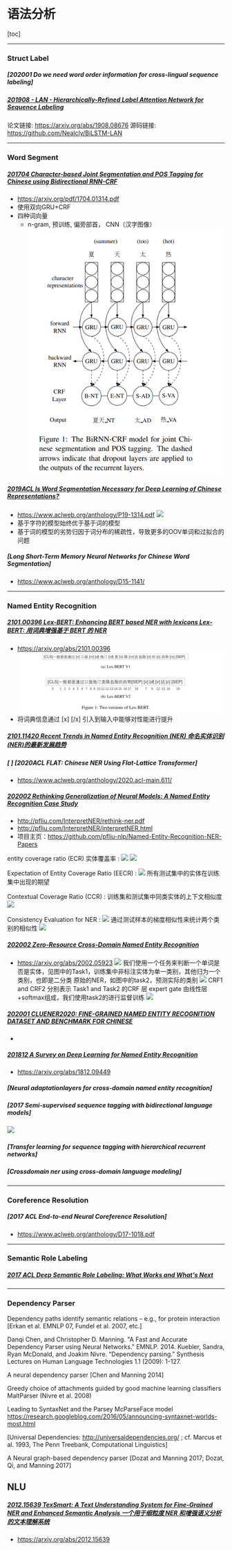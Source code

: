 # 语法分析
[toc]

---
### Struct Label

##### [202001 Do we need word order information for cross-lingual sequence labeling]


##### [201908 - LAN - Hierarchically-Refined Label Attention Network for Sequence Labeling](../resources/notes/d0001/structlabel_201908_Hierarchically_Refined_Label_Attention_Network_for_Sequence_Labeling.md)
论文链接: https://arxiv.org/abs/1908.08676
源码链接: https://github.com/Nealcly/BiLSTM-LAN

---
### Word Segment

##### [201704 Character-based Joint Segmentation and POS Tagging for Chinese using Bidirectional RNN-CRF](../resources/notes/d0001/nlplac_201704_Character_based_Joint_Segmentation_and_POS_Tagging.md)
- https://arxiv.org/pdf/1704.01314.pdf
- 使用双向GRU+CRF
- 四种词向量
  - n-gram, 预训练, 偏旁部首， CNN（汉字图像）
![](../source/images/24203020202430530620.png)

##### [2019ACL Is Word Segmentation Necessary for Deep Learning of Chinese Representations?](../resources/notes/d0001/nlplac_2019_is_word_segmentation_necessary_for_deep_learning_of_chinese_representations.md)
- https://www.aclweb.org/anthology/P19-1314.pdf
![](../resources/images/d0001/411951541020512.png)
- 基于字符的模型始终优于基于词的模型
- 基于词的模型的劣势归因于词分布的稀疏性，导致更多的OOV单词和过拟合的问题

##### [Long Short-Term Memory Neural Networks for Chinese Word Segmentation]
- https://www.aclweb.org/anthology/D15-1141/

---
### Named Entity Recognition

##### [2101.00396 Lex-BERT: Enhancing BERT based NER with lexicons Lex-BERT: 用词典增强基于 BERT 的 NER](../resources/notes/d0001/ner_2101.00396.md)
- https://arxiv.org/abs/2101.00396
![](../source/images/413741202101411704.png)
- 将词典信息通过 [x] [/x] 引入到输入中能够对性能进行提升

##### [2101.11420 Recent Trends in Named Entity Recognition (NER) 命名实体识别(NER)的最新发展趋势](../resources/notes/d0001/ner_2101.11420.md)


##### [ ] [2020ACL FLAT: Chinese NER Using Flat-Lattice Transformer]
- https://www.aclweb.org/anthology/2020.acl-main.611/

##### [202002 Rethinking Generalization of Neural Models: A Named Entity Recognition Case Study](../resources/notes/d0001/ner_202002_Rethinking_Generalization_of_Neural_Models.md)
- http://pfliu.com/InterpretNER/rethink-ner.pdf
- http://pfliu.com/InterpretNER/interpretNER.html
- 项目主页：https://github.com/pfliu-nlp/Named-Entity-Recognition-NER-Papers

entity coverage ratio (ECR)  实体覆盖率
: ![](../resources/images/d0001/05802400920204174009.png)
![](../resources/images/d0001/05802170920204211709.png)

Expectation of Entity Coverage Ratio (EECR)
: ![](../resources/images/d0001/05802580920204365809.png)
所有测试集中的实体在训练集中出现的期望

Contextual Coverage Ratio (CCR)
: 训练集和测试集中同类实体的上下文相似度
![](../resources/images/d0001/05802570920204465709.png)

Consistency Evaluation for NER
: ![](../resources/images/d0001/05802000921204210009.png)
通过测试样本的梯度相似性来统计两个类别的相似性
![](../resources/images/d0001/05802590921204215909.png)


##### [202002 Zero-Resource Cross-Domain Named Entity Recognition](../resources/notes/d0001/ner_202002_Zero_Resource_Cross_Domain_Named_Entity_Recognition.md)
- https://arxiv.org/abs/2002.05923
![](../resources/images/d0001/05102190820204561908.png)
我们使用一个任务来判断一个单词是否是实体，见图中的Task1，训练集中非标注实体为单一类别，其他归为一个类别，也即是二分类
原始的NER，如图中的task2，预测实际的类别
![](../resources/images/d0001/05102230821204162308.png)
CRF1 and CRF2 分别表示 Task1 and Task2 的CRF 层
expert gate 由线性层+softmax组成，我们使用task2的进行监督训练
![](../resources/images/d0001/05102060821204220608.png)

##### [202001 CLUENER2020: FINE-GRAINED NAMED ENTITY  RECOGNITION DATASET AND BENCHMARK FOR CHINESE](../resources/notes/d0001/ner_202001_clue_ner_2020.md)
- 

##### [201812 A Survey on Deep Learning for Named Entity Recognition](../resources/notes/d0001/ner_201812_A_Survey_Named_Entity_Recognition.md)
- https://arxiv.org/abs/1812.09449


##### [Neural adaptationlayers for cross-domain named entity recognition]

##### [2017 Semi-supervised sequence tagging with bidirectional language models]
![](https://pic1.zhimg.com/80/v2-9684a85e96b80782c9c62ed74b8c3159_hd.jpg)


##### [Transfer learning for sequence tagging with hierarchical recurrent networks]

##### [Crossdomain ner using cross-domain language modeling]


--- 
### Coreference Resolution
##### [2017 ACL End-to-end Neural Coreference Resolution]
- https://www.aclweb.org/anthology/D17-1018.pdf


---
### Semantic Role Labeling
##### [2017 ACL Deep Semantic Role Labeling: What Works and What's Next]()


---
### Dependency Parser
Dependency paths identify semantic
relations – e.g., for protein interaction
[Erkan et al. EMNLP 07, Fundel et al. 2007, etc.]

Danqi Chen, and Christopher D. Manning. "A Fast and Accurate
Dependency Parser using Neural Networks." EMNLP. 2014.
Kuebler, Sandra, Ryan McDonald, and Joakim Nivre. “Dependency parsing.” Synthesis Lectures on Human Language Technologies 1.1 (2009): 1-127.

A neural dependency parser
[Chen and Manning 2014]

Greedy choice of attachments guided by good machine learning classifiers
MaltParser (Nivre et al. 2008)

Leading to SyntaxNet and the Parsey McParseFace model
https://research.googleblog.com/2016/05/announcing-syntaxnet-worlds-most.html


[Universal Dependencies: http://universaldependencies.org/ ;
cf. Marcus et al. 1993, The Penn Treebank, Computational Linguistics]

A Neural graph-based dependency parser
[Dozat and Manning 2017; Dozat, Qi, and Manning 2017]


## NLU
##### [2012.15639 TexSmart: A Text Understanding System for Fine-Grained NER and Enhanced Semantic Analysis 一个用于细粒度 NER 和增强语义分析的文本理解系统](../resources/notes/d0001/ner_201812_2012.15639.md)
- https://arxiv.org/abs/2012.15639

